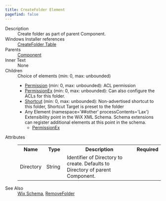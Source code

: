 ```yaml
---
title: CreateFolder Element
pagefind: false
---
```

<dl>
  <dt>Description</dt>
  <dd>Create folder as part of parent Component.</dd>
  <dt>Windows Installer references</dt>
  <dd>
    <a href="http://msdn.microsoft.com/library/aa368053.aspx" target="_blank">CreateFolder Table</a>
  </dd>
  <dt>Parents</dt>
  <dd>
    <a href="../component/">Component</a>
  </dd>
  <dt>Inner Text</dt>
  <dd>None</dd>
  <dt>Children</dt>
  <dd>Choice of elements (min: 0, max: unbounded)<ul><li><a href="../permission/">Permission</a> (min: 0, max: unbounded): ACL permission</li><li><a href="../permissionex/">PermissionEx</a> (min: 0, max: unbounded): Can also configure the ACLs for this folder.</li><li><a href="../shortcut/">Shortcut</a> (min: 0, max: unbounded): Non-advertised shortcut to this folder, Shortcut Target is preset to the folder</li><li><span class="extension">Any Element (namespace='##other' processContents='Lax')                              Extensibility point in the WiX XML Schema.  Schema extensions can register additional                             elements at this point in the schema.                         </span><ul><li><a href="../../util/permissionex" class="extension">PermissionEx</a></li></ul></li></ul></dd>
  <dt>Attributes</dt>
  <dd>
    <table cellspacing="0" cellpadding="0" class="schema">
      <tr>
        <th width="15%">Name</th>
        <th width="15%">Type</th>
        <th width="65%">Description</th>
        <th width="15%">Required</th>
      </tr>
      <tr>
        <td>Directory</td>
        <td>String</td>
        <td>Identifier of Directory to create.  Defaults to Directory of parent Component.</td>
        <td>&nbsp;</td>
      </tr>
    </table>
  </dd>
  <dt>See Also</dt>
  <dd>
    <a href="../">Wix Schema</a>, <a href="../removefolder/">RemoveFolder</a></dd>
</dl>
